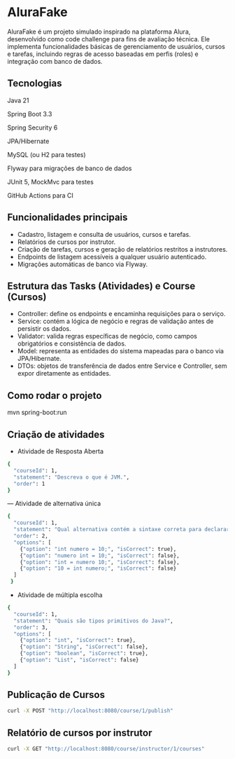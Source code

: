 # AluraFake

AluraFake é um projeto simulado inspirado na plataforma Alura, desenvolvido como code challenge para fins de avaliação técnica. Ele implementa funcionalidades básicas de gerenciamento de usuários, cursos e tarefas, incluindo regras de acesso baseadas em perfis (roles) e integração com banco de dados.

## Tecnologias

Java 21

Spring Boot 3.3

Spring Security 6

JPA/Hibernate

MySQL (ou H2 para testes)

Flyway para migrações de banco de dados

JUnit 5, MockMvc para testes

GitHub Actions para CI

## Funcionalidades principais 

- Cadastro, listagem e consulta de usuários, cursos e tarefas.
- Relatórios de cursos por instrutor.
- Criação de tarefas, cursos e geração de relatórios restritos a instrutores.
- Endpoints de listagem acessíveis a qualquer usuário autenticado.
- Migrações automáticas de banco via Flyway.

## Estrutura das Tasks (Atividades) e Course (Cursos)

- Controller: define os endpoints e encaminha requisições para o serviço.
- Service: contém a lógica de negócio e regras de validação antes de persistir os dados.
- Validator: valida regras específicas de negócio, como campos obrigatórios e consistência de dados.
- Model: representa as entidades do sistema mapeadas para o banco via JPA/Hibernate.
- DTOs: objetos de transferência de dados entre Service e Controller, sem expor diretamente as entidades.

## Como rodar o projeto 

mvn spring-boot:run

## Criação de atividades

- Atividade de Resposta Aberta
  
```bash
{
  "courseId": 1,
  "statement": "Descreva o que é JVM.",
  "order": 1
}
```

— Atividade de alternativa única

```bash
{
  "courseId": 1,
  "statement": "Qual alternativa contém a sintaxe correta para declarar uma variável em Java?",
  "order": 2,
  "options": [
    {"option": "int numero = 10;", "isCorrect": true},
    {"option": "numero int = 10;", "isCorrect": false},
    {"option": "int = numero 10;", "isCorrect": false},
    {"option": "10 = int numero;", "isCorrect": false}
  ]
 }
```

-  Atividade de múltipla escolha

```bash
{
  "courseId": 1,
  "statement": "Quais são tipos primitivos do Java?",
  "order": 3,
  "options": [
    {"option": "int", "isCorrect": true},
    {"option": "String", "isCorrect": false},
    {"option": "boolean", "isCorrect": true},
    {"option": "List", "isCorrect": false}
  ]
}
```

## Publicação de Cursos

```bash
curl -X POST "http://localhost:8080/course/1/publish"
```

## Relatório de cursos por instrutor

```bash
curl -X GET "http://localhost:8080/course/instructor/1/courses"
```
